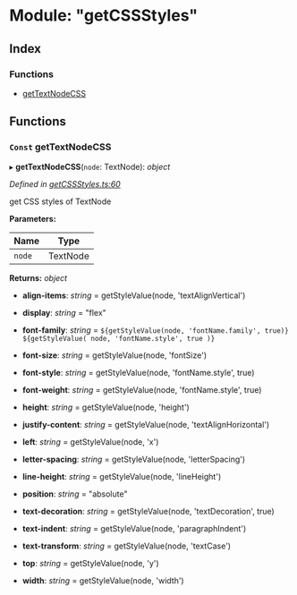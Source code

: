
# Module: "getCSSStyles"

## Index

### Functions

* [getTextNodeCSS](_getcssstyles_.md#const-gettextnodecss)

## Functions

### `Const` getTextNodeCSS

▸ **getTextNodeCSS**(`node`: TextNode): *object*

*Defined in [getCSSStyles.ts:60](https://github.com/figma-plugin-helper-functions/figma-plugin-helpers/blob/e417c28/src/helpers/getCSSStyles.ts#L60)*

 get CSS styles of TextNode

**Parameters:**

Name | Type |
------ | ------ |
`node` | TextNode |

**Returns:** *object*

* **align-items**: *string* = getStyleValue(node, 'textAlignVertical')

* **display**: *string* = "flex"

* **font-family**: *string* = `${getStyleValue(node, 'fontName.family', true)} ${getStyleValue(
			node,
			'fontName.style',
			true
		)}`

* **font-size**: *string* = getStyleValue(node, 'fontSize')

* **font-style**: *string* = getStyleValue(node, 'fontName.style', true)

* **font-weight**: *string* = getStyleValue(node, 'fontName.style', true)

* **height**: *string* = getStyleValue(node, 'height')

* **justify-content**: *string* = getStyleValue(node, 'textAlignHorizontal')

* **left**: *string* = getStyleValue(node, 'x')

* **letter-spacing**: *string* = getStyleValue(node, 'letterSpacing')

* **line-height**: *string* = getStyleValue(node, 'lineHeight')

* **position**: *string* = "absolute"

* **text-decoration**: *string* = getStyleValue(node, 'textDecoration', true)

* **text-indent**: *string* = getStyleValue(node, 'paragraphIndent')

* **text-transform**: *string* = getStyleValue(node, 'textCase')

* **top**: *string* = getStyleValue(node, 'y')

* **width**: *string* = getStyleValue(node, 'width')
